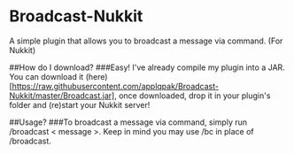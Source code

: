 # Broadcast-Nukkit
A simple plugin that allows you to broadcast a message via command. (For Nukkit)

##How do I download?
###Easy! I've already compile my plugin into a JAR. You can download it (here)[https://raw.githubusercontent.com/applqpak/Broadcast-Nukkit/master/Broadcast.jar], once downloaded, drop it in your plugin's folder and (re)start your Nukkit server!

##Usage?
###To broadcast a message via command, simply run /broadcast < message >. Keep in mind you may use /bc in place of /broadcast.
